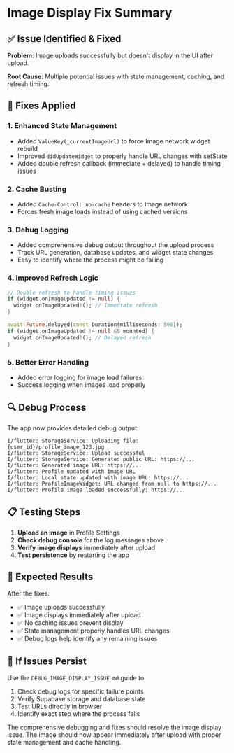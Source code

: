# Image Display Fix Summary

## ✅ **Issue Identified & Fixed**

**Problem**: Image uploads successfully but doesn't display in the UI after upload.

**Root Cause**: Multiple potential issues with state management, caching, and refresh timing.

## 🔧 **Fixes Applied**

### 1. **Enhanced State Management**
- Added `ValueKey(_currentImageUrl)` to force Image.network widget rebuild
- Improved `didUpdateWidget` to properly handle URL changes with setState
- Added double refresh callback (immediate + delayed) to handle timing issues

### 2. **Cache Busting**
- Added `Cache-Control: no-cache` headers to Image.network
- Forces fresh image loads instead of using cached versions

### 3. **Debug Logging**
- Added comprehensive debug output throughout the upload process
- Track URL generation, database updates, and widget state changes
- Easy to identify where the process might be failing

### 4. **Improved Refresh Logic**
```dart
// Double refresh to handle timing issues
if (widget.onImageUpdated != null) {
  widget.onImageUpdated!(); // Immediate refresh
}

await Future.delayed(const Duration(milliseconds: 500));
if (widget.onImageUpdated != null && mounted) {
  widget.onImageUpdated!(); // Delayed refresh
}
```

### 5. **Better Error Handling**
- Added error logging for image load failures
- Success logging when images load properly

## 🔍 **Debug Process**

The app now provides detailed debug output:

```
I/flutter: StorageService: Uploading file: {user_id}/profile_image_123.jpg
I/flutter: StorageService: Upload successful  
I/flutter: StorageService: Generated public URL: https://...
I/flutter: Generated image URL: https://...
I/flutter: Profile updated with image URL
I/flutter: Local state updated with image URL: https://...
I/flutter: ProfileImageWidget: URL changed from null to https://...
I/flutter: Profile image loaded successfully: https://...
```

## 📋 **Testing Steps**

1. **Upload an image** in Profile Settings
2. **Check debug console** for the log messages above
3. **Verify image displays** immediately after upload
4. **Test persistence** by restarting the app

## 🎯 **Expected Results**

After the fixes:
- ✅ Image uploads successfully
- ✅ Image displays immediately after upload
- ✅ No caching issues prevent display
- ✅ State management properly handles URL changes
- ✅ Debug logs help identify any remaining issues

## 🔧 **If Issues Persist**

Use the `DEBUG_IMAGE_DISPLAY_ISSUE.md` guide to:
1. Check debug logs for specific failure points
2. Verify Supabase storage and database state
3. Test URLs directly in browser
4. Identify exact step where the process fails

The comprehensive debugging and fixes should resolve the image display issue. The image should now appear immediately after upload with proper state management and cache handling.